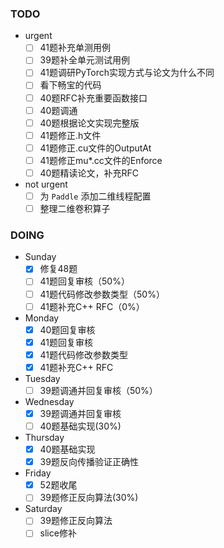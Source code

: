 ### TODO
- urgent
  - [ ] 41题补充单测用例
  - [ ] 39题补全单元测试用例
  - [ ] 41题调研PyTorch实现方式与论文为什么不同
  - [ ] 看下畅宝的代码
  - [ ] 40题RFC补充重要函数接口
  - [ ] 40题调通
  - [ ] 40题根据论文实现完整版
  - [ ] 41题修正.h文件
  - [ ] 41题修正.cu文件的OutputAt
  - [ ] 41题修正mu*.cc文件的Enforce
  - [ ] 40题精读论文，补充RFC

- not urgent
  - [ ] 为 `Paddle` 添加二维线程配置
  - [ ] 整理二维卷积算子

### DOING
- Sunday
  - [x] 修复48题
  - [ ] 41题回复审核（50%）
  - [ ] 41题代码修改参数类型（50%）
  - [ ] 41题补充C++ RFC（0%）
- Monday
  - [x] 40题回复审核
  - [x] 41题回复审核
  - [x] 41题代码修改参数类型
  - [x] 41题补充C++ RFC
- Tuesday
  - [ ] 39题调通并回复审核（50%）
- Wednesday
  - [x] 39题调通并回复审核
  - [ ] 40题基础实现(30%)
- Thursday
  - [x] 40题基础实现
  - [x] 39题反向传播验证正确性
- Friday
  - [x] 52题收尾
  - [ ] 39题修正反向算法(30%)
- Saturday
  - [ ] 39题修正反向算法
  - [ ] slice修补 
